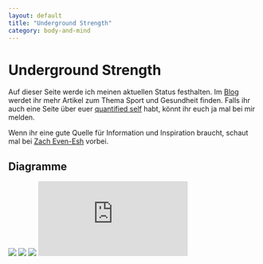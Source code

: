 ```yaml
---
layout: default
title: "Underground Strength"
category: body-and-mind
---
```

Underground Strength
====================

Auf dieser Seite werde ich meinen aktuellen Status festhalten. Im [Blog][0] werdet ihr mehr Artikel zum Thema Sport und Gesundheit finden.  Falls ihr auch eine Seite über euer [quantified self][1] habt, könnt ihr euch ja mal bei mir melden.

Wenn ihr eine gute Quelle für Information und Inspiration braucht, schaut mal bei [Zach Even-Esh][2] vorbei.

Diagramme
---------

<img src="https://docs.google.com/spreadsheet/oimg?key=0AnPgELYDfX7pdEhJdk1ycDA0TlJJaFljQkJfYlRPa2c&oid=8&zx=ftw43hrd3tcw" />

<img src="https://docs.google.com/spreadsheet/oimg?key=0AnPgELYDfX7pdEhJdk1ycDA0TlJJaFljQkJfYlRPa2c&oid=5&zx=dhqb0cxkpx8e" />

<img src="https://docs.google.com/spreadsheet/oimg?key=0AnPgELYDfX7pdEhJdk1ycDA0TlJJaFljQkJfYlRPa2c&oid=6&zx=28m75ar1h3xt" />

<iframe src="http://www.kopis.de/n/oauth-php/nutrition_week.php" scrolling="no" frameborder="0">
Hier sollte eigentlich eine Übersicht über meine aktuelle Ernährungswerte zu sehen sein. Wahrscheinlich ist irgendwas in den Tiefen des Internet stecken geblieben...
</iframe>

[0]: /
[1]: https://de.wikipedia.org/wiki/Quantified_Self
[2]: http://www.undergroundstrengthcoach.com/
